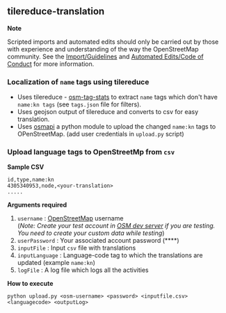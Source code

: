 ## tilereduce-translation

**Note**

Scripted imports and automated edits should only be carried out by those with experience and understanding of the way the OpenStreetMap community. See the [Import/Guidelines](http://wiki.openstreetmap.org/wiki/Import/Guidelines) and [Automated Edits/Code of Conduct](http://wiki.openstreetmap.org/wiki/Automated_Edits/Code_of_Conduct) for more information.

### Localization of `name` tags using tilereduce
- Uses tilereduce - [osm-tag-stats](https://github.com/mapbox/osm-tag-stats) to extract `name` tags which don't have `name:kn tags` (see `tags.json` file for filters).
- Uses geojson output of tilereduce and converts to csv for easy translation.
- Uses [osmapi](http://osmapi.metaodi.ch/) a python module to upload the changed `name:kn` tags to OPenStreetMap. (add user credentials in `upload.py` script)


### Upload language tags to OpenStreetMp from `csv`

**Sample CSV**

```
id,type,name:kn
4305340953,node,<your-translation>
.....
```
**Arguments required**

1. `username` : [OpenStreetMap](https://www.openstreetmap.org/login?referer=%2F) username </br>
(*Note: Create your test account in [OSM dev server](http://master.apis.dev.openstreetmap.org/login?referer=%2F) if you are testing. You need to create your custom data while testing*)
2. `userPassword` : Your associated account password (****)
3. `inputFile` : Input `csv` file with translations
4. `inputLanguage` : Language-code tag to which the translations are updated (example `name:kn`)
5. `logFile` : A log file which logs all the activities

**How to execute**

```
python upload.py <osm-username> <password> <inputfile.csv> <languagecode> <outputLog>
```
